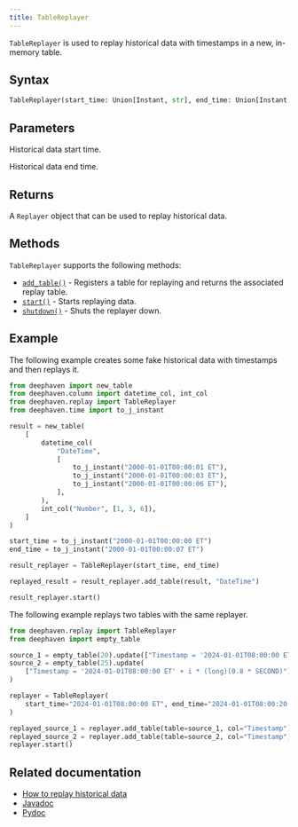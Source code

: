 ```yaml
---
title: TableReplayer
---
```


`TableReplayer` is used to replay historical data with timestamps in a new, in-memory table.

## Syntax

```python syntax
TableReplayer(start_time: Union[Instant, str], end_time: Union[Instant, str]) -> Replayer
```

## Parameters

<ParamTable>
<Param name="start_time" type="Union[Instant, str]">

Historical data start time.

</Param>
<Param name="end_time" type="Union[Instant, str]">

Historical data end time.

</Param>
</ParamTable>

## Returns

A `Replayer` object that can be used to replay historical data.

## Methods

`TableReplayer` supports the following methods:

- [`add_table()`](/core/pydoc/code/deephaven.replay.html#deephaven.replay.TableReplayer.add_table) - Registers a table for replaying and returns the associated replay table.
- [`start()`](https://deephaven.io/core/javadoc/io/deephaven/engine/table/impl/replay/Replayer.html#start()) - Starts replaying data.
- [`shutdown()`](https://deephaven.io/core/javadoc/io/deephaven/engine/table/impl/replay/Replayer.html#shutdown()) - Shuts the replayer down.

## Example

The following example creates some fake historical data with timestamps and then replays it.

```python order=result,replayed_result ticking-table
from deephaven import new_table
from deephaven.column import datetime_col, int_col
from deephaven.replay import TableReplayer
from deephaven.time import to_j_instant

result = new_table(
    [
        datetime_col(
            "DateTime",
            [
                to_j_instant("2000-01-01T00:00:01 ET"),
                to_j_instant("2000-01-01T00:00:03 ET"),
                to_j_instant("2000-01-01T00:00:06 ET"),
            ],
        ),
        int_col("Number", [1, 3, 6]),
    ]
)

start_time = to_j_instant("2000-01-01T00:00:00 ET")
end_time = to_j_instant("2000-01-01T00:00:07 ET")

result_replayer = TableReplayer(start_time, end_time)

replayed_result = result_replayer.add_table(result, "DateTime")

result_replayer.start()
```

The following example replays two tables with the same replayer.

```python order=source_1,source_2,replayed_source_1,replayed_source_2 ticking-table
from deephaven.replay import TableReplayer
from deephaven import empty_table

source_1 = empty_table(20).update(["Timestamp = '2024-01-01T08:00:00 ET' + i * SECOND"])
source_2 = empty_table(25).update(
    ["Timestamp = '2024-01-01T08:00:00 ET' + i * (long)(0.8 * SECOND)"]
)

replayer = TableReplayer(
    start_time="2024-01-01T08:00:00 ET", end_time="2024-01-01T08:00:20 ET"
)

replayed_source_1 = replayer.add_table(table=source_1, col="Timestamp")
replayed_source_2 = replayer.add_table(table=source_2, col="Timestamp")
replayer.start()
```

## Related documentation

- [How to replay historical data](../../../how-to-guides/replay-data.md)
- [Javadoc](/core/javadoc/io/deephaven/engine/table/impl/replay/Replayer.html)
- [Pydoc](/core/pydoc/code/deephaven.replay.html#deephaven.replay.TableReplayer)

